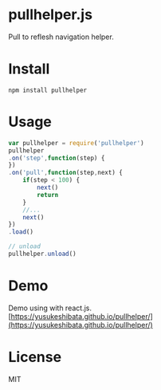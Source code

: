 pullhelper.js
============

Pull to reflesh navigation helper.

Install
=======

`npm install pullhelper`

Usage
=====

```javascript
var pullhelper = require('pullhelper')
pullhelper
.on('step',function(step) {
})
.on('pull',function(step,next) {
	if(step < 100) {
		next()
		return
	}
	//...
	next()
})
.load()

// unload
pullhelper.unload()
```

Demo
====
Demo using with react.js.  
[https://yusukeshibata.github.io/pullhelper/](https://yusukeshibata.github.io/pullhelper/)


License
=======
MIT
